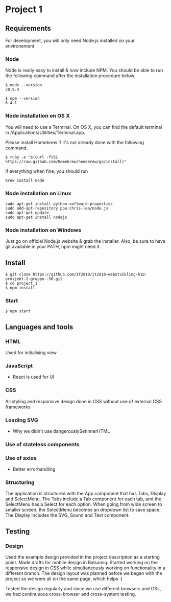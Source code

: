 # Project 1

## Requirements
For development, you will only need Node.js installed on your environement.

### Node
Node is really easy to install & now include NPM. You should be able to run the following command after the installation procedure below.

    $ node --version
    v8.9.4

    $ npm --version
    6.4.1

### Node installation on OS X
You will need to use a Terminal. On OS X, you can find the default terminal in /Applications/Utilities/Terminal.app.

Please install Homebrew if it's not already done with the following command.

    $ ruby -e "$(curl -fsSL https://raw.github.com/Homebrew/homebrew/go/install)"
If everything when fine, you should run

    brew install node

### Node installation on Linux
    sudo apt-get install python-software-properties
    sudo add-apt-repository ppa:chris-lea/node.js
    sudo apt-get update
    sudo apt-get install nodejs

### Node installation on Windows
Just go on official Node.js website & grab the installer. Also, be sure to have git available in your PATH, npm might need it.

## Install
    $ git clone https://github.com/IT2810/it2810-webutvikling-h18-prosjekt-2-gruppe--50.git
    $ cd project_1
    $ npm install

### Start
    $ npm start

## Languages and tools

### HTML
Used for initialising view

### JavaScript
 - React is used for UI

### CSS
All styling and responsive design done in CSS without use of external CSS frameworks

### Loading SVG
- Why we didn't use dangerouslySetInnerHTML


### Use of stateless components


### Use of axios
- Better errorhandling

### Structuring
The application is structured with the App component that has Tabs, Display and SelectMenu. 
The Tabs include a Tab component for each tab, and the SelectMenu has a Select for each option. When going from wide screen to smaller screen, the SelectMenu becomes an dropdown list to save space. 
The Display includes the SVG, Sound and Text component.

## Testing

### Design
Used the example design provided in the project description as a starting point. Made drafts for mobile design in Balsamiq.
Started working on the responsive design in CSS while simultaneously working on functionality in a different branch.
The design layout was planned before we began with the project so we were all on the same page, which helps :)

Tested the design regularly and since we use different browsers and OSs, we had continueous cross-browser and cross-system testing.